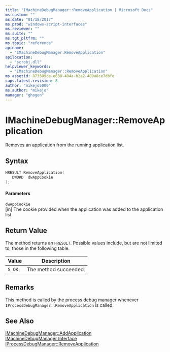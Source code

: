```yaml
---
title: "IMachineDebugManager::RemoveApplication | Microsoft Docs"
ms.custom: ""
ms.date: "01/18/2017"
ms.prod: "windows-script-interfaces"
ms.reviewer: ""
ms.suite: ""
ms.tgt_pltfrm: ""
ms.topic: "reference"
apiname: 
  - "IMachineDebugManager.RemoveApplication"
apilocation: 
  - "scrobj.dll"
helpviewer_keywords: 
  - "IMachineDebugManager::RemoveApplication"
ms.assetid: 873509ce-e638-484a-b2a2-489a8ce7dbfe
caps.latest.revision: 8
author: "mikejo5000"
ms.author: "mikejo"
manager: "ghogen"
---
```

# IMachineDebugManager::RemoveApplication
Removes an application from the running application list.  
  
## Syntax  
  
```cpp
HRESULT RemoveApplication(  
   DWORD  dwAppCookie  
);  
```  
  
#### Parameters  
 `dwAppCookie`  
 [in] The cookie provided when the application was added to the application list.  
  
## Return Value  
 The method returns an `HRESULT`. Possible values include, but are not limited to, those in the following table.  
  
|Value|Description|  
|-----------|-----------------|  
|`S_OK`|The method succeeded.|  
  
## Remarks  
 This method is called by the process debug manager whenever `IProcessDebugManager::RemoveApplication` is called.  
  
## See Also  
 [IMachineDebugManager::AddApplication](../../winscript/reference/imachinedebugmanager-addapplication.md)   
 [IMachineDebugManager Interface](../../winscript/reference/imachinedebugmanager-interface.md)   
 [IProcessDebugManager::RemoveApplication](../../winscript/reference/iprocessdebugmanager-removeapplication.md)